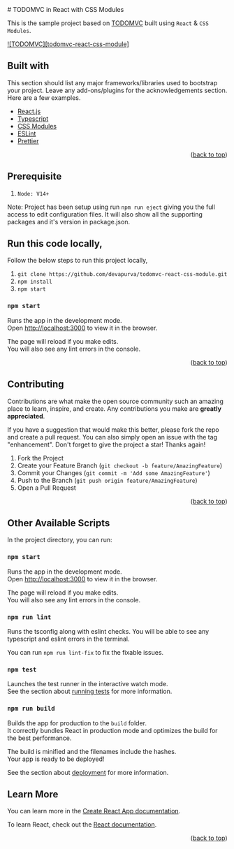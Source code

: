 <div id="top"></div>
# TODOMVC in React with CSS Modules

This is the sample project based on [TODOMVC](https://todomvc.com/examples/vanillajs/#/) built using `React` & `CSS Modules`.

[![TODOMVC][todomvc-react-css-module]](https://user-images.githubusercontent.com/45891712/145302252-48255b19-04ab-4c53-8d31-9f5d925066e7.mov)

## Built with

This section should list any major frameworks/libraries used to bootstrap your project. Leave any add-ons/plugins for the acknowledgements section. Here are a few examples.

- [React.js](https://reactjs.org/)
- [Typescript](https://www.typescriptlang.org/)
- [CSS Modules](https://medium.com/@ralph1786/using-css-modules-in-react-app-c2079eadbb87)
- [ESLint](https://eslint.org/)
- [Prettier](https://prettier.io/)

<p align="right">(<a href="#top">back to top</a>)</p>

## Prerequisite

1. `Node: V14+`

Note: Project has been setup using run `npm run eject` giving you the full access to edit configuration files. It will also show all the supporting packages and it's version in package.json.

## Run this code locally,

Follow the below steps to run this project locally,

1. `git clone https://github.com/devapurva/todomvc-react-css-module.git`
2. `npm install`
3. `npm start`

### `npm start`

Runs the app in the development mode.\
Open [http://localhost:3000](http://localhost:3000) to view it in the browser.

The page will reload if you make edits.\
You will also see any lint errors in the console.

<p align="right">(<a href="#top">back to top</a>)</p>

## Contributing

Contributions are what make the open source community such an amazing place to learn, inspire, and create. Any contributions you make are **greatly appreciated**.

If you have a suggestion that would make this better, please fork the repo and create a pull request. You can also simply open an issue with the tag "enhancement".
Don't forget to give the project a star! Thanks again!

1. Fork the Project
2. Create your Feature Branch (`git checkout -b feature/AmazingFeature`)
3. Commit your Changes (`git commit -m 'Add some AmazingFeature'`)
4. Push to the Branch (`git push origin feature/AmazingFeature`)
5. Open a Pull Request

<p align="right">(<a href="#top">back to top</a>)</p>

## Other Available Scripts

In the project directory, you can run:

### `npm start`

Runs the app in the development mode.\
Open [http://localhost:3000](http://localhost:3000) to view it in the browser.

The page will reload if you make edits.\
You will also see any lint errors in the console.

### `npm run lint`

Runs the tsconfig along with eslint checks.
You will be able to see any typescript and eslint errors in the terminal.

You can run `npm run lint-fix` to fix the fixable issues.

### `npm test`

Launches the test runner in the interactive watch mode.\
See the section about [running tests](https://facebook.github.io/create-react-app/docs/running-tests) for more information.

### `npm run build`

Builds the app for production to the `build` folder.\
It correctly bundles React in production mode and optimizes the build for the best performance.

The build is minified and the filenames include the hashes.\
Your app is ready to be deployed!

See the section about [deployment](https://facebook.github.io/create-react-app/docs/deployment) for more information.

## Learn More

You can learn more in the [Create React App documentation](https://facebook.github.io/create-react-app/docs/getting-started).

To learn React, check out the [React documentation](https://reactjs.org/).

<p align="right">(<a href="#top">back to top</a>)</p>
